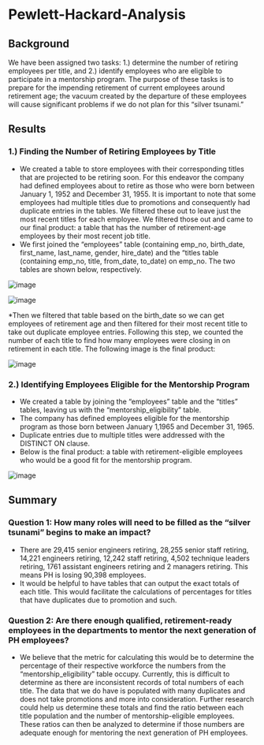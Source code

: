 # Pewlett-Hackard-Analysis

## Background
We have been assigned two tasks: 1.) determine the number of retiring employees per title, and 2.) identify employees who are eligible to participate in a mentorship program. The purpose of these tasks is to prepare for the impending retirement of current employees around retirement age; the vacuum created by the departure of these employees will cause significant problems if we do not plan for this “silver tsunami.”

## Results

### 1.) Finding the Number of Retiring Employees by Title
* We created a table to store employees with their corresponding titles that are projected to be retiring soon. For this endeavor the company had defined employees about to retire as those who were born between January 1, 1952 and December 31, 1955. It is important to note that some employees had multiple titles due to promotions and consequently had duplicate entries in the tables. We filtered these out to leave just the most recent titles for each employee. We filtered those out and came to our final product: a table that has the number of retirement-age employees by their most recent job title. 
* We first joined the “employees” table (containing emp_no, birth_date, first_name, last_name, gender, hire_date) and the “titles table (containing emp_no, title, from_date, to_date) on emp_no. The two tables are shown below, respectively.

![image](https://user-images.githubusercontent.com/72320203/145906671-33fa4c83-8806-4a63-bb1e-7844c4b8ddca.png)

![image](https://user-images.githubusercontent.com/72320203/145906909-be920985-712e-42ab-90f5-db0a55e78263.png)

*Then we filtered that table based on the birth_date so we can get employees of retirement age and then filtered for their most recent title to take out duplicate employee entries. Following this step, we counted the number of each title to find how many employees were closing in on retirement in each title. The following image is the final product:

![image](https://user-images.githubusercontent.com/72320203/145908228-1b7dcb69-6eeb-4dfd-90d3-b2e43c8ccf1f.png)

### 2.) Identifying Employees Eligible for the Mentorship Program
* We created a table by joining the “employees” table and the “titles” tables, leaving us with the “mentorship_eligibility” table. 
* The company has defined employees eligible for the mentorship program as those born between January 1,1965 and December 31, 1965.
* Duplicate entries due to multiple titles were addressed with the DISTINCT ON clause.
* Below is the final product: a table with retirement-eligible employees who would be a good fit for the mentorship program.

![image](https://user-images.githubusercontent.com/72320203/145911879-3f2f9bd9-50fa-4097-bfd2-d3205c916421.png)

## Summary
### Question 1: How many roles will need to be filled as the “silver tsunami” begins to make an impact?
* There are 29,415 senior engineers retiring, 28,255 senior staff retiring, 14,221 engineers retiring, 12,242 staff retiring, 4,502 technique leaders retiring, 1761 assistant engineers retiring and 2 managers retiring. This means PH is losing 90,398 employees.
* It would be helpful to have tables that can output the exact totals of each title. This would facilitate the calculations of percentages for titles that have duplicates due to promotion and such.

### Question 2: Are there enough qualified, retirement-ready employees in the departments to mentor the next generation of PH employees?
* We believe that the metric for calculating this would be to determine the percentage of their respective workforce the numbers from the “mentorship_eligibility” table occupy. Currently, this is difficult to determine as there are inconsistent records of total numbers of each title. The data that we do have is populated with many duplicates and does not take promotions and more into consideration. Further research could help us determine these totals and find the ratio between each title population and the number of mentorship-eligible employees. These ratios can then be analyzed to determine if those numbers are adequate enough for mentoring the next generation of PH employees.








	


